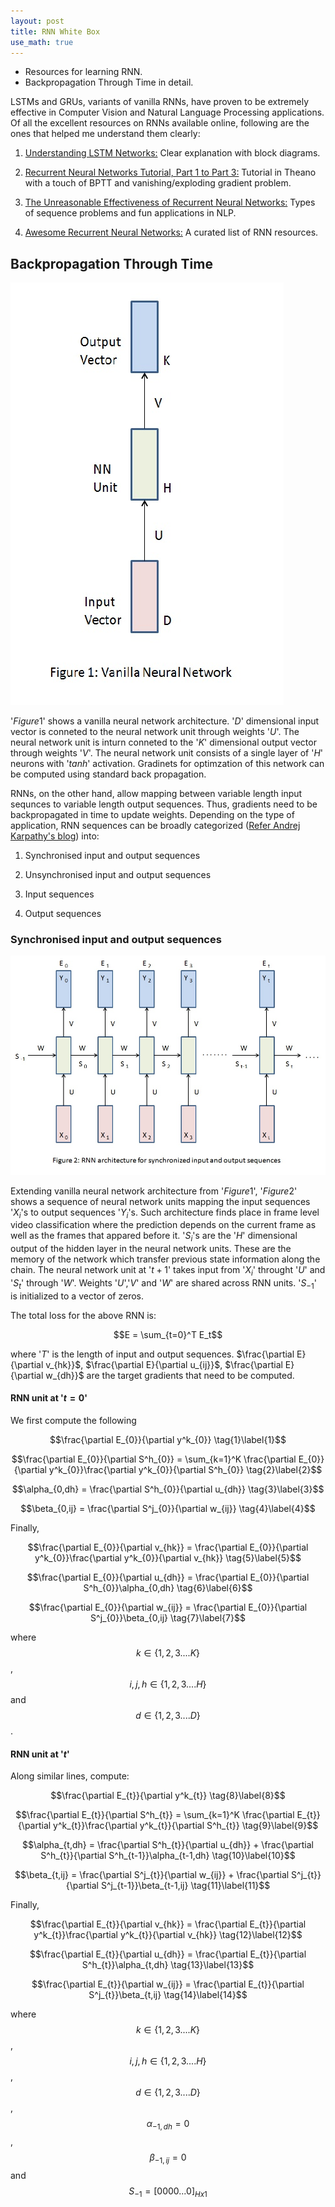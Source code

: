 ```yaml
---
layout: post
title: RNN White Box
use_math: true
---
```


* Resources for learning RNN.  
* Backpropagation Through Time in detail.

LSTMs and GRUs, variants of vanilla RNNs, have proven to be extremely effective in Computer Vision and Natural Language Processing applications. Of all the excellent resources on RNNs available online, following are the ones that helped me understand them clearly:

1. [Understanding LSTM Networks:](http://colah.github.io/posts/2015-08-Understanding-LSTMs/) Clear explanation with block diagrams.

2. [Recurrent Neural Networks Tutorial, Part 1 to Part 3:](http://www.wildml.com/2015/09/recurrent-neural-networks-tutorial-part-1-introduction-to-rnns/) Tutorial in Theano with a touch of BPTT and vanishing/exploding gradient problem.

3. [The Unreasonable Effectiveness of Recurrent Neural Networks:](http://karpathy.github.io/2015/05/21/rnn-effectiveness/) Types of sequence problems and fun applications in NLP.

4. [Awesome Recurrent Neural Networks:](https://github.com/kjw0612/awesome-rnn) A curated list of RNN resources.

## Backpropagation Through Time

![](/images/VanillaNN.jpg  "Vanilla Neural Network")

'$Figure 1$' shows a vanilla neural network architecture. '$D$' dimensional input vector is conneted to the neural network unit through weights '$U$'. The neural network unit is inturn conneted to the '$K$' dimensional output vector through weights '$V$'. The neural network unit consists of a single layer of '$H$' neurons with '$tanh$' activation. Gradinets for optimzation of this network can be computed using standard back propagation.

RNNs, on the other hand, allow mapping between variable length input sequnces to variable length output sequences. Thus, gradients need to be backpropagated in time to update weights. Depending on the type of application, RNN sequences can be broadly categorized ([Refer Andrej Karpathy's blog](http://karpathy.github.io/2015/05/21/rnn-effectiveness/)) into:

1. Synchronised input and output sequences

2. Unsynchronised input and output sequences

3. Input sequences

4. Output sequences

### Synchronised input and output sequences

![](/images/RNNSyncIpOp.jpg  "RNN architecture for synchronized input and output sequences")

Extending vanilla neural network architecture from '$Figure 1$', '$Figure 2$' shows a sequence of neural network units mapping the input sequences '$X_{i}$'s to output sequences '$Y_{i}$'s. Such architecture finds place in frame level video classification where the prediction depends on the current frame as well as the frames that appared before it. '$S_{i}$'s are the '$H$' dimensional output of the hidden layer in the neural network units. These are the memory of the network which transfer previous state information along the chain. The neural network unit at '$t+1$' takes input from '$X_{i}$' throught '$U$' and '$S_{t}$' through '$W$'. Weights '$U$','$V$' and '$W$' are shared across RNN units. '$S_{-1}$' is initialized to a vector of zeros.

The total loss for the above RNN is:

$$E = \sum_{t=0}^T E_t$$

where '$T$' is the length of input and output sequences. 
$\frac{\partial E}{\partial v_{hk}}$, $\frac{\partial E}{\partial u_{ij}}$, $\frac{\partial E}{\partial w_{dh}}$ are the target gradients that need to be computed.

#### RNN unit at '$t = 0$' 

We first compute the following

$$\frac{\partial E_{0}}{\partial y^k_{0}} \tag{1}\label{1}$$

$$\frac{\partial E_{0}}{\partial S^h_{0}} = \sum_{k=1}^K \frac{\partial E_{0}}{\partial y^k_{0}}\frac{\partial y^k_{0}}{\partial S^h_{0}} \tag{2}\label{2}$$

$$\alpha_{0,dh} = \frac{\partial S^h_{0}}{\partial u_{dh}} \tag{3}\label{3}$$

$$\beta_{0,ij} = \frac{\partial S^j_{0}}{\partial w_{ij}} \tag{4}\label{4}$$

Finally,

$$\frac{\partial E_{0}}{\partial v_{hk}} = \frac{\partial E_{0}}{\partial y^k_{0}}\frac{\partial y^k_{0}}{\partial v_{hk}} \tag{5}\label{5}$$

$$\frac{\partial E_{0}}{\partial u_{dh}} = \frac{\partial E_{0}}{\partial S^h_{0}}\alpha_{0,dh} \tag{6}\label{6}$$

$$\frac{\partial E_{0}}{\partial w_{ij}} = \frac{\partial E_{0}}{\partial S^j_{0}}\beta_{0,ij} \tag{7}\label{7}$$

where $$k \in \{1,2,3....K\}$$, $$i,j,h \in \{1,2,3....H\}$$ and $$d \in \{1,2,3....D\}$$.

#### RNN unit at '$t$'

Along similar lines, compute: 

$$\frac{\partial E_{t}}{\partial y^k_{t}} \tag{8}\label{8}$$

$$\frac{\partial E_{t}}{\partial S^h_{t}} = \sum_{k=1}^K \frac{\partial E_{t}}{\partial y^k_{t}}\frac{\partial y^k_{t}}{\partial S^h_{t}} \tag{9}\label{9}$$

$$\alpha_{t,dh} = \frac{\partial S^h_{t}}{\partial u_{dh}} + \frac{\partial S^h_{t}}{\partial S^h_{t-1}}\alpha_{t-1,dh} \tag{10}\label{10}$$

$$\beta_{t,ij} = \frac{\partial S^j_{t}}{\partial w_{ij}} + \frac{\partial S^j_{t}}{\partial S^j_{t-1}}\beta_{t-1,ij} \tag{11}\label{11}$$

Finally,

$$\frac{\partial E_{t}}{\partial v_{hk}} = \frac{\partial E_{t}}{\partial y^k_{t}}\frac{\partial y^k_{t}}{\partial v_{hk}} \tag{12}\label{12}$$

$$\frac{\partial E_{t}}{\partial u_{dh}} = \frac{\partial E_{t}}{\partial S^h_{t}}\alpha_{t,dh} \tag{13}\label{13}$$

$$\frac{\partial E_{t}}{\partial w_{ij}} = \frac{\partial E_{t}}{\partial S^j_{t}}\beta_{t,ij} \tag{14}\label{14}$$

where $$k \in \{1,2,3....K\}$$, $$i,j,h \in \{1,2,3....H\}$$, $$d \in \{1,2,3....D\}$$, $$\alpha_{-1,dh} = 0$$,$$\beta_{-1,ij} = 0$$ and $$S_{-1} = [0 0 0 0 ... 0]_{Hx1}$$ 

